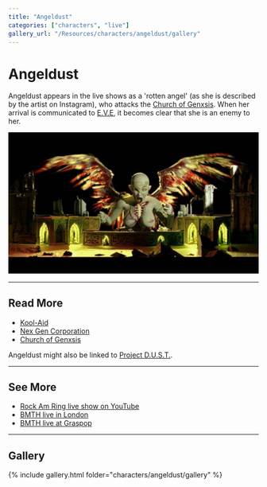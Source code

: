```yaml
---
title: "Angeldust"
categories: ["characters", "live"]
gallery_url: "/Resources/characters/angeldust/gallery"
---
```

# Angeldust

Angeldust appears in the live shows as a 'rotten angel' (as she is described by the artist on 
Instagram), who attacks the [Church of Genxsis](../lore/church). 
When her arrival is communicated to [E.V.E](eve), it becomes clear that she is an enemy to her.

![Snapinsta.app_420366895_392572589824770_3198707577784132863_n_1024.jpg](../../Resources/characters/angeldust/Snapinsta.app_420366895_392572589824770_3198707577784132863_n_1024.jpg)

***

## Read More

- [Kool-Aid](../music/song-koolaid)
- [Nex Gen Corporation](../lore/nex-gen-corporation)
- [Church of Genxsis](../lore/church)

Angeldust might also be linked to [Project D.U.S.T.](../files/project_dust).

***

## See More

- [Rock Am Ring live show on YouTube](https://www.youtube.com/watch?v=zSwqLsuJRY0&pp=ygUebGl2ZSBzaG93IGJyaW5nIG1lIHRoZSBob3Jpem9u)
- [BMTH live in London](https://www.youtube.com/watch?v=iDLwJ_ZqMk8)
- [BMTH live at Graspop](https://www.youtube.com/watch?v=YNhjDaZmaac)

***

## Gallery

{% include gallery.html folder="characters/angeldust/gallery" %}